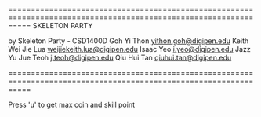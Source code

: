 




=================================================================================================================
SKELETON PARTY

by Skeleton Party - CSD1400D
	Goh Yi Thon				yithon.goh@digipen.edu
	Keith Wei Jie Lua			weijiekeith.lua@digipen.edu
	Isaac Yeo				i.yeo@digipen.edu
	Jazz Yu Jue Teoh			j.teoh@digipen.edu
	Qiu Hui Tan				qiuhui.tan@digipen.edu
	
=================================================================================================================

Press 'u' to get max coin and skill point
